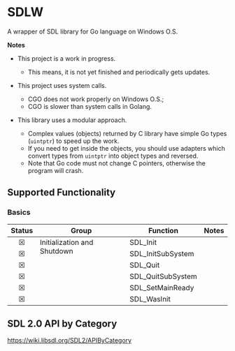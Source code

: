 # SDLW

A wrapper of SDL library for Go language on Windows O.S. 

**Notes**

* This project is a work in progress.  
  * This means, it is not yet finished and periodically gets updates.


* This project uses system calls.
  * CGO does not work properly on Windows O.S.;
  * CGO is slower than system calls in Golang.


* This library uses a modular approach.  
  * Complex values (objects) returned by C library have simple Go types (`uintptr`) 
  to speed up the work. 
  * If you need to get inside the objects, you should use 
  adapters which convert types from `uintptr` into object types and reversed.
  * Note that Go code must not change C pointers, otherwise the program will 
crash.

## Supported Functionality
### Basics
<table>
    <thead>
        <tr>
            <th>Status</th>
            <th>Group</th>
            <th>Function</th>
            <th>Notes</th>
        </tr>
    </thead>
    <tbody>
        <tr>
            <td align="center">&#9746;</td>
            <td rowspan=6 valign="top">Initialization and Shutdown</td><td>SDL_Init</td>
            <td></td>
        </tr>
        <tr>
            <td align="center">&#9746;</td>
            <td>SDL_InitSubSystem</td>
            <td></td>
        </tr>
        <tr>
            <td align="center">&#9746;</td>
            <td>SDL_Quit</td>
            <td></td>
        </tr>
        <tr>
            <td align="center">&#9746;</td>
            <td>SDL_QuitSubSystem</td>
            <td></td>
        </tr>
        <tr>
            <td align="center">&#9746;</td>
            <td>SDL_SetMainReady</td>
            <td></td>
        </tr>
        <tr>
            <td align="center">&#9746;</td>
            <td>SDL_WasInit</td>
            <td></td>
        </tr>
    </tbody>
</table>

## SDL 2.0 API by Category
https://wiki.libsdl.org/SDL2/APIByCategory
